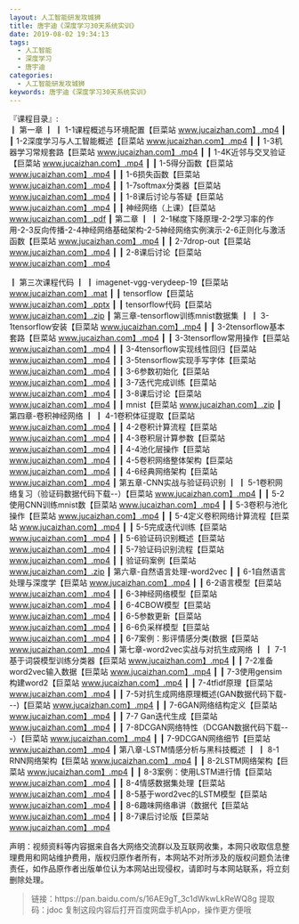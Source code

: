 ```yaml
---
layout: 人工智能研发攻城狮
title: 唐宇迪《深度学习30天系统实训》
date: 2019-08-02 19:34:13
tags:
  - 人工智能
  - 深度学习
  - 唐宇迪
categories:
  - 人工智能研发攻城狮
keywords: 唐宇迪《深度学习30天系统实训》
---
```

『课程目录』:  
┃  第一章
┃  ┃  1-1课程概述与环境配置【巨菜站 www.jucaizhan.com】.mp4
┃  ┃  1-2深度学习与人工智能概述【巨菜站 www.jucaizhan.com】.mp4
┃  ┃  1-3机器学习常规套路【巨菜站 www.jucaizhan.com】.mp4
┃  ┃  1-4K近邻与交叉验证【巨菜站 www.jucaizhan.com】.mp4
┃  ┃  1-5得分函数【巨菜站 www.jucaizhan.com】.mp4
┃  ┃  1-6损失函数【巨菜站 www.jucaizhan.com】.mp4
┃  ┃  1-7softmax分类器【巨菜站 www.jucaizhan.com】.mp4
┃  ┃  1-8课后讨论与答疑【巨菜站 www.jucaizhan.com】.mp4
┃  ┃  神经网络（上课）【巨菜站 www.jucaizhan.com】.pdf
┃  第二章
┃  ┃  2-1梯度下降原理-2-2学习率的作用-2-3反向传播-2-4神经网络基础架构-2-5神经网络实例演示-2-6正则化与激活函数【巨菜站 www.jucaizhan.com】.mp4
┃  ┃  2-7drop-out【巨菜站 www.jucaizhan.com】.mp4
┃  ┃  2-8课后讨论【巨菜站 www.jucaizhan.com】.mp4
<!-- more --> 
┃  第三次课程代码
┃  ┃  imagenet-vgg-verydeep-19【巨菜站 www.jucaizhan.com】.mat
┃  ┃  tensorflow【巨菜站 www.jucaizhan.com】.pptx
┃  ┃  tensorflow代码【巨菜站 www.jucaizhan.com】.zip
┃  第三章-tensorflow训练mnist数据集
┃  ┃  3-1tensorflow安装【巨菜站 www.jucaizhan.com】.mp4
┃  ┃  3-2tensorflow基本套路【巨菜站 www.jucaizhan.com】.mp4
┃  ┃  3-3tensorflow常用操作【巨菜站 www.jucaizhan.com】.mp4
┃  ┃  3-4tensorflow实现线性回归【巨菜站 www.jucaizhan.com】.mp4
┃  ┃  3-5tensorflow实现手写字体【巨菜站 www.jucaizhan.com】.mp4
┃  ┃  3-6参数初始化【巨菜站 www.jucaizhan.com】.mp4
┃  ┃  3-7迭代完成训练【巨菜站 www.jucaizhan.com】.mp4
┃  ┃  3-8课后讨论【巨菜站 www.jucaizhan.com】.mp4
┃  ┃  mnist【巨菜站 www.jucaizhan.com】.zip
┃  第四章-卷积神经网络
┃  ┃  4-1卷积体征提取【巨菜站 www.jucaizhan.com】.mp4
┃  ┃  4-2卷积计算流程【巨菜站 www.jucaizhan.com】.mp4
┃  ┃  4-3卷积层计算参数【巨菜站 www.jucaizhan.com】.mp4
┃  ┃  4-4池化层操作【巨菜站 www.jucaizhan.com】.mp4
┃  ┃  4-5卷积网络整体架构【巨菜站 www.jucaizhan.com】.mp4
┃  ┃  4-6经典网络架构【巨菜站 www.jucaizhan.com】.mp4
┃  第五章-CNN实战与验证码识别
┃  ┃  5-1卷积网络复习（验证码数据代码下载--）【巨菜站 www.jucaizhan.com】.mp4
┃  ┃  5-2使用CNN训练mnist数【巨菜站 www.jucaizhan.com】.mp4
┃  ┃  5-3卷积与池化操作【巨菜站 www.jucaizhan.com】.mp4
┃  ┃  5-4定义卷积网络计算流程【巨菜站 www.jucaizhan.com】.mp4
┃  ┃  5-5完成迭代训练【巨菜站 www.jucaizhan.com】.mp4
┃  ┃  5-6验证码识别概述【巨菜站 www.jucaizhan.com】.mp4
┃  ┃  5-7验证码识别流程【巨菜站 www.jucaizhan.com】.mp4
┃  ┃  验证码案例【巨菜站 www.jucaizhan.com】.zip
┃  第六章-自然语言处理-word2vec
┃  ┃  6-1自然语言处理与深度学【巨菜站 www.jucaizhan.com】.mp4
┃  ┃  6-2语言模型【巨菜站 www.jucaizhan.com】.mp4
┃  ┃  6-3神经网络模型【巨菜站 www.jucaizhan.com】.mp4
┃  ┃  6-4CBOW模型【巨菜站 www.jucaizhan.com】.mp4
┃  ┃  6-5参数更新【巨菜站 www.jucaizhan.com】.mp4
┃  ┃  6-6负采样模型【巨菜站 www.jucaizhan.com】.mp4
┃  ┃  6-7案例：影评情感分类(数据【巨菜站 www.jucaizhan.com】.mp4
┃  第七章-word2vec实战与对抗生成网络
┃  ┃  7-1基于词袋模型训练分类器【巨菜站 www.jucaizhan.com】.mp4
┃  ┃  7-2准备word2vec输入数据【巨菜站 www.jucaizhan.com】.mp4
┃  ┃  7-3使用gensim构建word2【巨菜站 www.jucaizhan.com】.mp4
┃  ┃  7-4tfidf原理【巨菜站 www.jucaizhan.com】.mp4
┃  ┃  7-5对抗生成网络原理概述(GAN数据代码下载---)【巨菜站 www.jucaizhan.com】.mp4
┃  ┃  7-6GAN网络结构定义【巨菜站 www.jucaizhan.com】.mp4
┃  ┃  7-7 Gan迭代生成【巨菜站 www.jucaizhan.com】.mp4
┃  ┃  7-8DCGAN网络特性（DCGAN数据代码下载---）【巨菜站 www.jucaizhan.com】.mp4
┃  ┃  7-9DCGAN网络细节【巨菜站 www.jucaizhan.com】.mp4
┃  第八章-LSTM情感分析与黑科技概述
┃  ┃  8-1 RNN网络架构【巨菜站 www.jucaizhan.com】.mp4
┃  ┃  8-2LSTM网络架构【巨菜站 www.jucaizhan.com】.mp4
┃  ┃  8-3案例：使用LSTM进行情【巨菜站 www.jucaizhan.com】.mp4
┃  ┃  8-4情感数据集处理【巨菜站 www.jucaizhan.com】.mp4
┃  ┃  8-5基于word2vec的LSTM模型【巨菜站 www.jucaizhan.com】.mp4
┃  ┃  8-6趣味网络串讲（数据代【巨菜站 www.jucaizhan.com】.mp4
┃  ┃  8-7课后讨论版【巨菜站 www.jucaizhan.com】.mp4

<div class="post-copyright">
    <div class="post-copyright__author">
      <span class="post-copyright-meta">声明：视频资料等内容据来自各大网络交流群以及互联网收集，本网只收取信息整理费用和网站维护费用，版权归原作者所有，本网站不对所涉及的版权问题负法律责任，如作品原作者出版单位认为本网站出现侵权，请即时与本网站联系，将立刻删除处理。 </span>
    </div>
</div>

<blockquote class="blockquote-center">
链接：https://pan.baidu.com/s/16AE9gT_3c1dWkwLkReWQ8g 
提取码：jdoc 
复制这段内容后打开百度网盘手机App，操作更方便哦
</blockquote>

